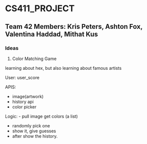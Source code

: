 # CS411_PROJECT

## Team 42 Members: Kris Peters, Ashton Fox, Valentina Haddad, Mithat Kus

### Ideas

1. Color Matching Game

learning about hex, but also learning about famous artists

User: user_score

APIS: 
 - image(artwork)
 - history api
 - color picker

Logic: - pull image get colors (a list)
 - randomly pick one
 - show it, give guesses
 - after show the history.
